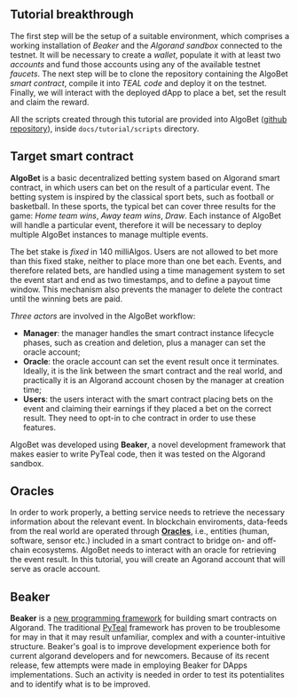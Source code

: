 ## Tutorial breakthrough
The first step will be the setup of a suitable environment, which comprises a working installation of _Beaker_ and the _Algorand sandbox_ connected to the testnet.
It will be necessary to create a _wallet_, populate it with at least two _accounts_ and fund those accounts using any of the available testnet _faucets_.
The next step will be to clone the repository containing the AlgoBet _smart contract_, compile it into _TEAL code_ and deploy it on the testnet.
Finally, we will interact with the deployed dApp to place a bet, set the result and claim the reward.

All the scripts created through this tutorial are provided into AlgoBet ([github repository](https://github.com/n-elia/algobet)), inside `docs/tutorial/scripts` directory.

## Target smart contract
**AlgoBet** is a basic decentralized betting system based on Algorand smart contract, in which users can bet on the result of a particular event. The betting system is inspired by the classical sport bets, such as football or basketball. In these sports, the typical bet can cover three results for the game: _Home team wins_, _Away team wins_, _Draw_.
Each instance of AlgoBet will handle a particular event, therefore it will be necessary to deploy multiple AlgoBet instances to manage multiple events.

The bet stake is *fixed* in 140 milliAlgos. Users are not allowed to bet more than this fixed stake, neither to place more than one bet each. Events, and therefore related bets, are handled using a time management system to set the event start and end as two timestamps, and to define a payout time window. This mechanism also prevents the manager to delete the contract until the winning bets are paid.

*Three actors* are involved in the AlgoBet workflow:

* **Manager**: the manager handles the smart contract instance lifecycle phases, such as creation and deletion, plus a manager can set the oracle account;
* **Oracle**: the oracle account can set the event result once it terminates. Ideally, it is the link between the smart contract and the real world, and practically it is an Algorand account chosen by the manager at creation time;
* **Users**: the users interact with the smart contract placing bets on the event and claiming their earnings if they placed a bet on the correct result. They need to opt-in to che contract in order to use these features.

AlgoBet was developed using **Beaker**, a novel development framework that makes easier to write PyTeal code, then it was tested on the Algorand sandbox.

## Oracles
In order to work properly, a betting service needs to retrieve the necessary information about the relevant event. In blockchain enviroments, data-feeds from the real world are operated through [**Oracles**](https://medium.com/@teexofficial/what-are-oracles-smart-contracts-the-oracle-problem-911f16821b53), i.e., entities (human, software, sensor etc.) included in a smart contract to bridge on- and off-chain ecosystems. 
AlgoBet needs to interact with an oracle for retrieving the event result. In this tutorial, you will create an Agorand account that will serve as oracle account.

## Beaker
**Beaker** is a [new programming framework](https://developer.algorand.org/articles/hello-beaker/?from_query=hello%20bea) for building smart contracts on Algorand. The traditional [PyTeal](https://pyteal.readthedocs.io/en/stable/) framework has proven to be troublesome for may in that it may result unfamiliar, complex and with a counter-intuitive structure. 
Beaker's goal is to improve development experience both for current algorand developers and for newcomers.
Because of its recent release, few attempts were made in employing Beaker for DApps implementations. Such an activity is needed in order to test its potentialites and to identify what is to be improved.
